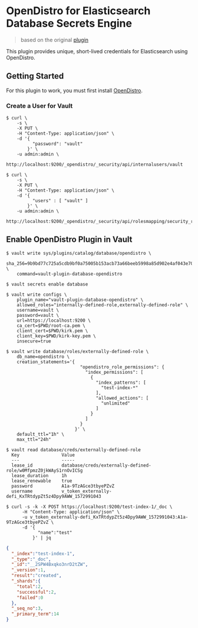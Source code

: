 # OpenDistro for Elasticsearch Database Secrets Engine
> based on the original [plugin](https://github.com/hashicorp/vault-plugin-database-elasticsearch)

This plugin provides unique, short-lived credentials for Elasticsearch using OpenDistro.

## Getting Started

For this plugin to work, you must first install [OpenDistro](https://opendistro.github.io/for-elasticsearch/).

### Create a User for Vault

```shell script
$ curl \
    -s \
    -X PUT \
    -H "Content-Type: application/json" \
    -d '{
          "password": "vault"
        }' \
    -u admin:admin \  
    http://localhost:9200/_opendistro/_security/api/internalusers/vault
```

```shell script
$ curl \
    -s \
    -X PUT \
    -H "Content-Type: application/json" \
    -d '{
          "users" : [ "vault" ]
        }' \
    -u admin:admin \
    http://localhost:9200/_opendistro/_security/api/rolesmapping/security_rest_api_access
```

## Enable OpenDistro Plugin in Vault

```shell script
$ vault write sys/plugins/catalog/database/opendistro \
    sha_256=9b9bd77c725a5cdb9bf0a75005b153acb73a66beeb5998a85d902e4af043e705 \
    command=vault-plugin-database-opendistro
```

```shell script
$ vault secrets enable database
```

```shell script
$ vault write configs \
    plugin_name="vault-plugin-database-opendistro" \
    allowed_roles="internally-defined-role,externally-defined-role" \
    username=vault \
    password=vault \
    url=https://localhost:9200 \
    ca_cert=$PWD/root-ca.pem \
    client_cert=$PWD/kirk.pem \
    client_key=$PWD/kirk-key.pem \
    insecure=true
```

```shell script
$ vault write database/roles/externally-defined-role \
    db_name=opendistro \
    creation_statements='{ 
                            "opendistro_role_permissions": { 
                              "index_permissions": [
                                { 
                                  "index_patterns": [
                                    "test-index-*"
                                  ], 
                                  "allowed_actions": [
                                    "unlimited"
                                  ] 
                                }
                              ]
                            }
                          }' \
    default_ttl="1h" \ 
    max_ttl="24h"
```

```shell script
$ vault read database/creds/externally-defined-role                                                                                                                                                                                                              
  Key                Value
  ---                -----
  lease_id           database/creds/externally-defined-role/w0MfpmzZ0jkWAyS1rnOvICSg
  lease_duration     1h
  lease_renewable    true
  password           A1a-9TzAGce3tbyePZvZ
  username           v_token_externally-defi_KxTRtdypZt5z4Dpy9AWW_1572991043
```

```shell script
$ curl -s -k -X POST https://localhost:9200/test-index-1/_doc \
      -H "Content-Type: application/json" \
      -u v_token_externally-defi_KxTRtdypZt5z4Dpy9AWW_1572991043:A1a-9TzAGce3tbyePZvZ \ 
      -d '{
            "name":"test"
          }' | jq
```

```json
{
  "_index":"test-index-1",
  "_type":"_doc",
  "_id":"__2SPW4Bxqko3nrD2tZW",
  "_version":1,
  "result":"created",
  "_shards":{
    "total":2,
    "successful":2,
    "failed":0
  },
  "_seq_no":3,
  "_primary_term":14
}
```